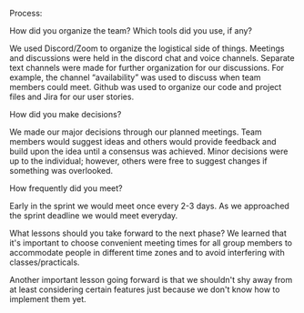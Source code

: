 Process:

How did you organize the team? Which tools did you use, if any?

We used Discord/Zoom to organize the logistical side of things. Meetings and discussions were held 
in the discord chat and voice channels. Separate text channels were made for further organization 
for our discussions. For example, the channel “availability” was used to discuss when team members 
could meet. Github was used to organize our code and project files and Jira for our user stories.

How did you make decisions?

We made our major decisions through our planned meetings. Team members would suggest ideas and 
others would provide feedback and build upon the idea until a consensus was achieved. Minor 
decisions were up to the individual; however, others were free to suggest changes if something 
was overlooked.

How frequently did you meet?

Early in the sprint we would meet once every 2-3 days. As we approached the sprint deadline 
we would meet everyday.

What lessons should you take forward to the next phase?
We learned that it's important to choose convenient meeting times for all group members to 
accommodate people in different time zones and to avoid interfering with classes/practicals.

Another important lesson going forward is that we shouldn't shy away from at least considering 
certain features just because we don't know how to implement them yet.
